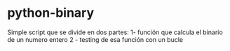# python-binary

Simple script que se divide en dos partes:
1- función que calcula el binario de un numero entero
2 - testing de esa función con un bucle
